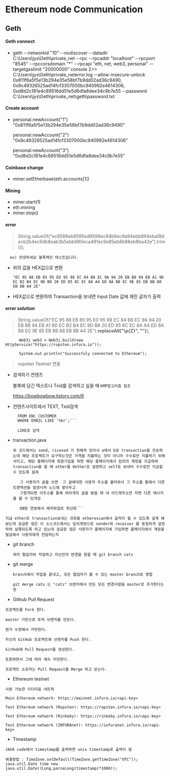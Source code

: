 # Ethereum node Communication

## Geth
#### Geth connect
- geth --networkid "10" --nodiscover --datadir C:\Users\jys\Geth\private_net --rpc --rpcaddr "localhost" --rpcport "8545" --rpccorsdomain "*" --rpcapi "eth, net, web3, personal" --targetgaslimit "20000000" console 2>> C:\Users\jys\Geth\private_neterror.log  --allow-insecure-unlock 0x811f6a5f5e13b294e35e58bf7b9dd02ad36c9490, 0x9c49326525ad14fcf3307000bc940992e4614306, 0xd8d2c181e4c89516dd51e5d6dfa8dee34c9b7e55 --password C:\Users\jys\Geth\private_net\geth\password.txt

#### Create account



-  personal.newAccount("1")
  "0x811f6a5f5e13b294e35e58bf7b9dd02ad36c9490"
  
   personal.newAccount("2")
  "0x9c49326525ad14fcf3307000bc940992e4614306"
  
   personal.newAccount("3")
  "0xd8d2c181e4c89516dd51e5d6dfa8dee34c9b7e55"
  
#### Coinbase change
- miner.setEtherbase(eth.accounts[1])

#### Mining
- miner.start(1)
- eth.mining 
- miner.stop()

#### error
 > String.valueOf("ec9588eb8595ed9598ec84b8ec9a94ebb894eba19decb2b4ec9db8eab3b5ebb680eca491ec9e85eb8b88eb8ba42e").trim()); 

      ex) 안녕하세요 블록체인 테스트입니다.      
- 위의 값을 HEX값으로 변환

  `"EC 95 88 EB 85 95 ED 95 98 EC 84 B8 EC 9A 94 20 EB B8 94 EB A1 9D EC B2 B4 EC 9D B8 20 ED 85 8C EC 8A A4 ED 8A B8 EC 9E 85 EB 8B 88 EB 8B A4 2E" `              

- HEX값으로 변환하여 Transaction을 보내면 Input Date 값에 깨진 글자가 출력

#### error solution
> String.valueOf("EC 95 88 EB 85 95 ED 95 98 EC 84 B8 EC 9A 94 20 EB B8 94 EB A1 9D EC B2 B4 EC 9D B8 20 ED 85 8C EC 8A A4 ED 8A B8 EC 9E 85 EB 8B 88 EB 8B A4 2E").**replaceAll("\\p{Z}", "")**);
  
```   
      Web3j web3 = Web3j.build(new HttpService("https://ropsten.infura.io"));
         
      System.out.println("Successfuly connected to Ethereum");
```

> ropsten Testnet 연동







- 검색하기 컨텐츠

  블록에 담긴 텍스트나 Txid를 검색하고 싶을 때 `KMP알고리즘 참조`
  
  https://bowbowbow.tistory.com/6
  
  
- 컨텐츠사이트에서 TEXT, Txid검색

  ```SELECT CUST_ID, CUST_NAME, EMAIL
    FROM ENC_CUSTOMER
    WHERE EMAIL LIKE '%kr';```
 
    LIKE로 검색  

 - transaction.java
 
    ```위 코드에서는 send, riceved 가 정해져 있어서 a에서 b로 transaction을 전송하는데 해당 프로젝트가 요구하는것은 가격을 지불하는 것이 아니라 수수료만 지불하기 위해서이고, 해당 홈페이지에 회원가입을 하면 해당 홈페이지에서 임의의 계정을 지급하여 transaction을 할 때 ether를 0ether로 설정하고 self로 보내어 수수료만 지급할 수 있도록 설계```
    
    ```사용자가 계정생성 하면 사이트에서 지갑을 만들어주고
       그 사용자가 글을 쓰면  그 글에대한 사용자 주소를 불러와서 그 주소를 통해서 다른 트랜잭션을 발생시켜 노드에 쌓아두고
       그렇게되면 이주소를 통해 여러개의 글을 봤을 때 내 어드렛주소만 치면 다른 메시지를 볼 수 있게끔
       
       DB랑 연동해서 배치파일로 최신화```
   
  ```지금 ether로 transaction보내는 과정을 etherescan에서 출력이 될 수 있도록 설계 해놨는데 궁금한 점은 이 소스코드에서는 임의계정으로 sender와 receiver 를 동일하게 설정하여 실행되도록 하고 있는데 궁금한 점은 사용자가 홈페이지에 가입하면 홈페이지에서 계정을 발급해서 사용자에게 전달하는지```
  
- git branch
  
    ```여러 협업자와 작업하고 자신만의 변경을 원할 때 git branch cats```
    
- git merge

    ```branch에서 작업을 끝내고, 모든 협업자가 볼 수 있는 master branch로 병합```
    
    ```git merge cats 는 "cats" 브랜치에서 만든 모든 변경사항을 master로 추가한다는 뜻``` 
  

- Github Pull Request
```
프로젝트를 Fork 한다.

master 기반으로 토픽 브랜치를 만든다.

뭔가 수정해서 커밋한다.

자신의 GitHub 프로젝트에 브랜치를 Push 한다.

GitHub에 Pull Request를 생성한다.

토론하면서 그에 따라 계속 커밋한다.

프로젝트 소유자는 Pull Request를 Merge 하고 닫는다.
```

- Ethereum testnet

```
사용 가능한 이더리움 네트웍

Main Ethereum network: https://mainnet.infura.io/<api-key>

Test Ethereum network (Ropsten): https://ropsten.infura.io/<api-key>

Test Ethereum network (Rinkeby): https://rinkeby.infura.io/<api-key>

Test Ethereum network (INFURAnet): https://infuranet.infura.io/<api-key>
```


- Timestamp

``JAVA code에서 timestamp를 출력하면 unix timestamp로 출력이 됨 ``

``해결방법 : TimeZone.setDefault(TimeZone.getTimeZone("UTC"));
             java.util.Date time new java.util.Date((Long.parseLong(timestamp)*1000));``
